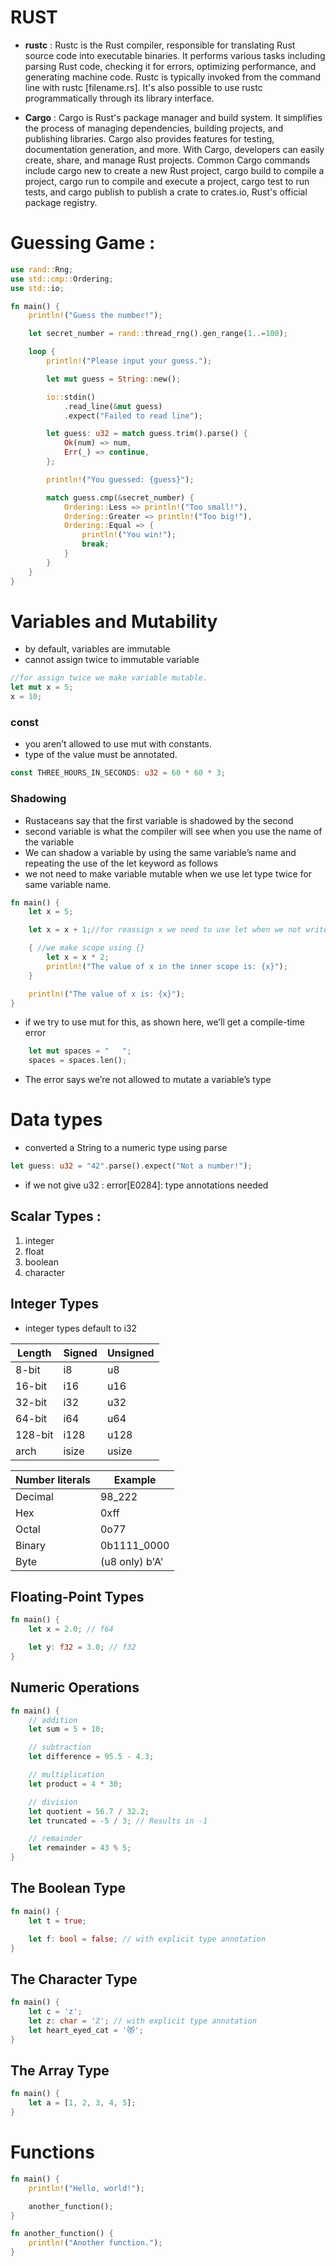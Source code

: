 # RUST

- **rustc** : Rustc is the Rust compiler, responsible for translating Rust source code into executable binaries. It performs various tasks including parsing Rust code, checking it for errors, optimizing performance, and generating machine code. Rustc is typically invoked from the command line with rustc [filename.rs]. It's also possible to use rustc programmatically through its library interface.

- **Cargo** : Cargo is Rust's package manager and build system. It simplifies the process of managing dependencies, building projects, and publishing libraries. Cargo also provides features for testing, documentation generation, and more. With Cargo, developers can easily create, share, and manage Rust projects. Common Cargo commands include cargo new to create a new Rust project, cargo build to compile a project, cargo run to compile and execute a project, cargo test to run tests, and cargo publish to publish a crate to crates.io, Rust's official package registry.

# Guessing Game :

```rust
use rand::Rng;
use std::cmp::Ordering;
use std::io;

fn main() {
    println!("Guess the number!");

    let secret_number = rand::thread_rng().gen_range(1..=100);

    loop {
        println!("Please input your guess.");

        let mut guess = String::new();

        io::stdin()
            .read_line(&mut guess)
            .expect("Failed to read line");

        let guess: u32 = match guess.trim().parse() {
            Ok(num) => num,
            Err(_) => continue,
        };

        println!("You guessed: {guess}");

        match guess.cmp(&secret_number) {
            Ordering::Less => println!("Too small!"),
            Ordering::Greater => println!("Too big!"),
            Ordering::Equal => {
                println!("You win!");
                break;
            }
        }
    }
}
```

# Variables and Mutability

- by default, variables are immutable
- cannot assign twice to immutable variable

```rust
//for assign twice we make variable mutable.
let mut x = 5;
x = 10;
```

### const

- you aren’t allowed to use mut with constants.
- type of the value must be annotated.

```rust
const THREE_HOURS_IN_SECONDS: u32 = 60 * 60 * 3;
```

### Shadowing

- Rustaceans say that the first variable is shadowed by the second
- second variable is what the compiler will see when you use the name of the variable
- We can shadow a variable by using the same variable’s name and repeating the use of the let keyword as follows
- we not need to make variable mutable when we use let type twice for same variable name.

```rust
fn main() {
    let x = 5;

    let x = x + 1;//for reassign x we need to use let when we not write let so this gives us error : cannot assign twice to immutable variable.

    { //we make scope using {}
        let x = x * 2;
        println!("The value of x in the inner scope is: {x}");
    }

    println!("The value of x is: {x}");
}
```

- if we try to use mut for this, as shown here, we’ll get a compile-time error

```rust
    let mut spaces = "   ";
    spaces = spaces.len();
```

- The error says we’re not allowed to mutate a variable’s type

# Data types

- converted a String to a numeric type using parse

```rust
let guess: u32 = "42".parse().expect("Not a number!");

```

- if we not give u32 : error[E0284]: type annotations needed

## Scalar Types :

1. integer
1. float
1. boolean
1. character

## Integer Types

- integer types default to i32

| Length  | Signed | Unsigned |
| ------- | ------ | -------- |
| 8-bit   | i8     | u8       |
| 16-bit  | i16    | u16      |
| 32-bit  | i32    | u32      |
| 64-bit  | i64    | u64      |
| 128-bit | i128   | u128     |
| arch    | isize  | usize    |

| Number literals | Example        |
| --------------- | -------------- |
| Decimal         | 98_222         |
| Hex             | 0xff           |
| Octal           | 0o77           |
| Binary          | 0b1111_0000    |
| Byte            | (u8 only) b'A' |

## Floating-Point Types

```rust
fn main() {
    let x = 2.0; // f64

    let y: f32 = 3.0; // f32
}
```

## Numeric Operations

```rust
fn main() {
    // addition
    let sum = 5 + 10;

    // subtraction
    let difference = 95.5 - 4.3;

    // multiplication
    let product = 4 * 30;

    // division
    let quotient = 56.7 / 32.2;
    let truncated = -5 / 3; // Results in -1

    // remainder
    let remainder = 43 % 5;
}
```

## The Boolean Type

```rust
fn main() {
    let t = true;

    let f: bool = false; // with explicit type annotation
}
```

## The Character Type

```rust
fn main() {
    let c = 'z';
    let z: char = 'ℤ'; // with explicit type annotation
    let heart_eyed_cat = '😻';
}
```

## The Array Type

```rust
fn main() {
    let a = [1, 2, 3, 4, 5];
}
```

# Functions
```rust
fn main() {
    println!("Hello, world!");

    another_function();
}

fn another_function() {
    println!("Another function.");
}
```